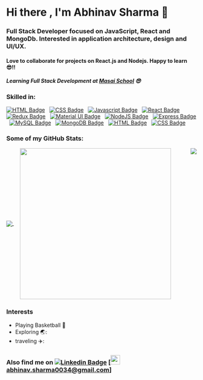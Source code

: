 # Hi there , I'm Abhinav Sharma 👋
### Full Stack Developer focused on JavaScript, React and MongoDb. Interested in application architecture, design and UI/UX. 
#### Love to collaborate for projects on React.js and Nodejs. Happy to learn 😎!!
##### Learning Full Stack Development at [Masai School](masaischool.com) :sunglasses:
### **Skilled in:**
[![HTML Badge](https://img.shields.io/badge/HTML-orange?style=for-the-badge&labelColor=black&logo=html5&logoColor=orange)](#)  &nbsp; [![CSS Badge](https://img.shields.io/badge/CSS-blue?style=for-the-badge&labelColor=black&logo=css3&logoColor=blue)](#) &nbsp; [![Javascript Badge](https://img.shields.io/badge/-Javascript-F0DB4F?style=for-the-badge&labelColor=black&logo=javascript&logoColor=F0DB4F)](#)  &nbsp; [![React Badge](https://img.shields.io/badge/-React-61DBFB?style=for-the-badge&labelColor=black&logo=react&logoColor=61DBFB)](#) &nbsp; [![Redux Badge](https://img.shields.io/badge/-Redux-007acc?style=for-the-badge&labelColor=black&logo=redux&logoColor=007acc)](#) &nbsp; [![Material UI Badge](https://img.shields.io/badge/Material--UI-0081CB?style=for-the-badge&logo=material-ui&logoColor=white)](#) &nbsp; [![NodeJS Badge](https://img.shields.io/badge/-Nodejs-609857?style=for-the-badge&labelColor=black&logo=node.js&logoColor=609857)](#) &nbsp; [![Express Badge](https://img.shields.io/badge/-Express.js-000000?style=for-the-badge&labelColor=black&logo=express&logoColor=2361DAFB)](#) &nbsp; [![MySQL Badge](https://img.shields.io/badge/mysql-%2300f.svg?style=for-the-badge&labelColor=black&logo=mysql&logoColor=white)](#)  &nbsp;  [![MongoDB Badge](https://img.shields.io/badge/-MongoDB-4EA94B?style=for-the-badge&labelColor=black&logo=mongoDB&logoColor=white)](#) &nbsp; [![HTML Badge](https://img.shields.io/badge/HTML-orange?style=for-the-badge&labelColor=black&logo=html5&logoColor=orange)](#)  &nbsp; [![CSS Badge](https://img.shields.io/badge/CSS-blue?style=for-the-badge&labelColor=black&logo=css3&logoColor=blue)](#)

### **Some of my GitHub Stats:**


<a href="#">
  <img class="left" align="center" src="https://github-readme-stats.vercel.app/api?username=Abhi-nav-sharma&show_icons=true&theme=radical" />
</a> &nbsp

<a  href="#">
  <img align="right" src="https://github-readme-stats.vercel.app/api/top-langs/?username=Abhi-nav-sharma&show_icons=true&theme=radical" />
</a> &nbsp

<a href="#">
  <img align="center" src="https://activity-graph.herokuapp.com/graph?username=Abhi-nav-sharma&theme=rogue" height="400" />
</a>

### **Interests**
- Playing Basketball :basketball:
- Exploring 🌏:
- traveling ✈️:

### **Also find me on** [![Linkedin Badge](https://img.shields.io/badge/-LinkedIn-0e76a8?style=flat-square&logo=Linkedin&logoColor=white)](https://www.linkedin.com/in/abhinav2507/) [<img src="https://icon-library.com/images/small-email-icon/small-email-icon-11.jpg" width="25px">abhinav.sharma0034@gmail.com]


<!--
**Abhi-nav-sharma/Abhi-nav-sharma** is a ✨ _special_ ✨ repository because its `README.md` (this file) appears on your GitHub profile.

Here are some ideas to get you started:

- 🔭 I’m currently working on ...
- 🌱 I’m currently learning ...
- 👯 I’m looking to collaborate on ...
- 🤔 I’m looking for help with ...
- 💬 Ask me about ...
- 📫 How to reach me: ...
- 😄 Pronouns: ...
- ⚡ Fun fact: ...
-->
